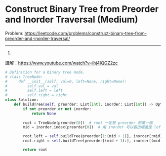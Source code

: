 Construct Binary Tree from Preorder and Inorder Traversal (Medium)
===

Problem: https://leetcode.com/problems/construct-binary-tree-from-preorder-and-inorder-traversal/

---

1.
講解：https://www.youtube.com/watch?v=ihj4IQGZ2zc

```python
# Definition for a binary tree node.
# class TreeNode:
#     def __init__(self, val=0, left=None, right=None):
#         self.val = val
#         self.left = left
#         self.right = right
class Solution:
    def buildTree(self, preorder: List[int], inorder: List[int]) -> Optional[TreeNode]:
        if not preorder or not inorder:
            return None
        
        root = TreeNode(preorder[0])  # root 一定是 preorder 的第一個
        mid = inorder.index(preorder[0])  # 用 inorder 可以看出哪邊是 left tree 哪邊是 right tree

        root.left = self.buildTree(preorder[1:(mid + 1)], inorder[:mid])  # 因為左邊右邊 preorder inorder 走過的個數會一樣
        root.right = self.buildTree(preorder[(mid + 1):], inorder[(mid + 1):])

        return root
```
